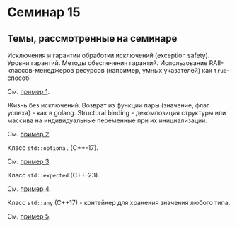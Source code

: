 # Семинар 15

## Темы, рассмотренные на семинаре

Исключения и гарантии обработки исключений (exception safety).
Уровни гарантий.
Методы обеспечения гарантий. Использование RAII-классов-менеджеров
ресурсов (например, умных указателей) как `true`-способ.

См. [пример 1](1.cpp).

Жизнь без исключений. Возврат из функции пары (значение, флаг успеха) - как в golang. Structural binding - декомпозиция структуры
или массива на индивидуальные переменные при их инициализации.

См. [пример 2](2.cpp).

Класс `std::optional` (C++-17).

См. [пример 3](3.cpp).

Класс `std::expected` (C++-23).

См. [пример 4](4.cpp).

Класс `std::any` (C++17) - контейнер для хранения значения любого типа.

См. [пример 5](5.cpp).
